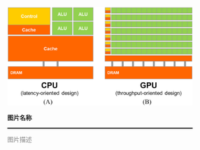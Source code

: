 <figure>
    <style>
     hr {
         border: none;
         height: 2px;
         background-color: black;
         margin: 5px auto;
     }
	</style>
    <img id="fig1.1" src="..\pic\chapter1\fig1.1.jpeg" alt="图1.1">
    <figcaption>
        <p class="no-indent" style="font-weight: bold;">
        图片名称
        </p>
       	<hr style="border: none; height: 2px; background-color: black; margin: 5px auto;">
        <p class="no-indent" style="font-family: 'Arial', 'Helvetica', sans-serif;color: #808080">
            图片描述
        </p>
    </figcaption>
</figure>